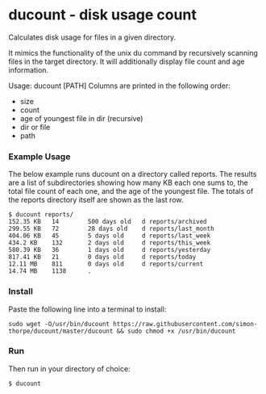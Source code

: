 # ducount - disk usage count
Calculates disk usage for files in a given directory.

It mimics the functionality of the unix du command by recursively scanning files in
the target directory. It will additionally display file count and age information.

Usage: ducount [PATH]
Columns are printed in the following order:
- size
- count
- age of youngest file in dir (recursive)
- dir or file
- path

### Example Usage
The below example runs ducount on a directory called reports. The results are a list of subdirectories showing how many KB each one sums to, the total file count of each one, and the age of the youngest file. The totals of the reports directory itself are shown as the last row.
```
$ ducount reports/
152.35 KB   14        500 days old   d reports/archived
299.55 KB   72        28 days old    d reports/last_month
404.06 KB   45        5 days old     d reports/last_week
434.2 KB    132       2 days old     d reports/this_week
580.39 KB   36        1 days old     d reports/yesterday
817.41 KB   21        0 days old     d reports/today
12.11 MB    811       0 days old     d reports/current
14.74 MB    1138      .
```

### Install
Paste the following line into a terminal to install:
```
sudo wget -O/usr/bin/ducount https://raw.githubusercontent.com/simon-thorpe/ducount/master/ducount && sudo chmod +x /usr/bin/ducount
```

### Run
Then run in your directory of choice:
```
$ ducount
```
